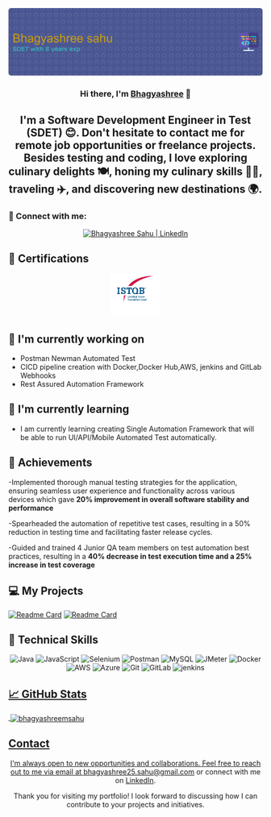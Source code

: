<p align="center">
  <a href="http://www.linkedin.com/in/bhagyashree-sahu" target="_blank" rel="noreferrer">
    <img src="https://raw.githubusercontent.com/bhagyashreemsahu/bhagyashreemsahu/master/github-header-image.png" alt="My banner">
  </a>
</p>

<h3 align="center">Hi there, I'm <a href="http://www.linkedin.com/in/bhagyashree-sahu" target="_blank" rel="noreferrer">Bhagyashree</a> 👋</h3>

<h2 align="center">I'm a Software Development Engineer in Test (SDET) 😊. Don't hesitate to contact me for remote job opportunities or freelance projects. Besides testing and coding, I love exploring culinary delights 🍽️, honing my culinary skills 👩‍🍳, traveling ✈️, and discovering new destinations 🌍. </h2>

### 🤝 Connect with me:

<p align="center">
  <a href="http://www.linkedin.com/in/bhagyashree-sahu">
    <img src="https://raw.githubusercontent.com/bhagyashreemsahu/bhagyashreemsahu/master/linkedin.svg" alt="Bhagyashree Sahu | LinkedIn" width="21px"/>
  </a>
 
</p>
  
## 🥇 Certifications
<p align="center">
  <img src="https://raw.githubusercontent.com//bhagyashreemsahu/bhagyashreemsahu/master/ISTQB.png" alt="Bhagyashree | ISTQB" width="100 px"/>
</p>

## 🔭 I'm currently working on

- Postman Newman Automated Test
- CICD pipeline creation with Docker,Docker Hub,AWS, jenkins and GitLab Webhooks
- Rest Assured Automation Framework
  

## 🌱 I'm currently learning

- I am currently learning creating Single Automation Framework that will be able to run UI/API/Mobile Automated Test automatically.


## 🥇 Achievements

-Implemented thorough manual testing strategies for the application, ensuring
seamless user experience and functionality across various devices which gave
<b>20% improvement in overall software stability and performance</b>

-Spearheaded the automation of repetitive test cases, resulting in a 50% reduction in
testing time and facilitating faster release cycles.

-Guided and trained 4 Junior QA team members on test automation best practices,
resulting in a  <b>40% decrease in test execution time and a 25% increase in test
coverage </b>



## 💻 My Projects 

[![Readme Card](https://github-readme-stats.vercel.app/api/pin/?username=bhagyashreemsahu&repo=RestAssuredAutomationFramework)](https://github.com/bhagyashreemsahu/RestAssuredAutomationFramework)
[![Readme Card](https://github-readme-stats.vercel.app/api/pin/?username=bhagyashreemsahu&repo=postman-api-testing)](https://github.com/bhagyashreemsahu/postman-api-testing)

## 💼 Technical Skills

<p align="center">
  <img src="https://img.shields.io/badge/Java-007396?style=for-the-badge&logo=java&logoColor=white" alt="Java">
  <img src="https://img.shields.io/badge/JavaScript-F7DF1E?style=for-the-badge&logo=javascript&logoColor=black" alt="JavaScript">
  <img src="https://img.shields.io/badge/Selenium-43B02A?style=for-the-badge&logo=selenium&logoColor=white" alt="Selenium">
  <img src="https://img.shields.io/badge/Postman-FF6C37?style=for-the-badge&logo=postman&logoColor=white" alt="Postman">
  <img src="https://img.shields.io/badge/MySQL-4479A1?style=for-the-badge&logo=mysql&logoColor=white" alt="MySQL">
  <img src="https://img.shields.io/badge/JMeter-D22128?style=for-the-badge&logo=apache%20jmeter&logoColor=white" alt="JMeter">
  <img src="https://img.shields.io/badge/Docker-2496ED?style=for-the-badge&logo=docker&logoColor=white" alt="Docker">
  <img src="https://img.shields.io/badge/AWS-232F3E?style=for-the-badge&logo=amazon-aws&logoColor=white" alt="AWS">
  <img src="https://img.shields.io/badge/Azure-0089D6?style=for-the-badge&logo=microsoft-azure&logoColor=white" alt="Azure">
  <img src="https://img.shields.io/badge/Git-F05032?style=for-the-badge&logo=git&logoColor=white" alt="Git">
  <img src="https://img.shields.io/badge/GitLab-FCA121?style=for-the-badge&logo=gitlab&logoColor=white" alt="GitLab">
  <img src="https://www.vectorlogo.zone/logos/jenkins/jenkins-icon.svg" alt="jenkins" width="40" height="40"/> </a> <a href="https://www.linux.org/" target="_blank" rel="noreferrer"> 
</p>

## 📈 GitHub Stats 

<p>&nbsp;<img align="center" src="https://github-readme-stats.vercel.app/api?username=bhagyashreemsahu&show_icons=true&locale=en" alt="bhagyashreemsahu" /></p>

## Contact

<p align="center">I'm always open to new opportunities and collaborations. Feel free to reach out to me via email at <a href="mailto:bhagyashree25.sahu@gmail.com">bhagyashree25.sahu@gmail.com</a> or connect with me on <a href="https://www.linkedin.com/in/yourprofile">LinkedIn</a>.</p>

<p align="center">
  <a href="http://www.linkedin.com/in/bhagyashree-sahu//">
  </a>
</p>
  

<p align="center">Thank you for visiting my portfolio! I look forward to discussing how I can contribute to your projects and initiatives.</p>
